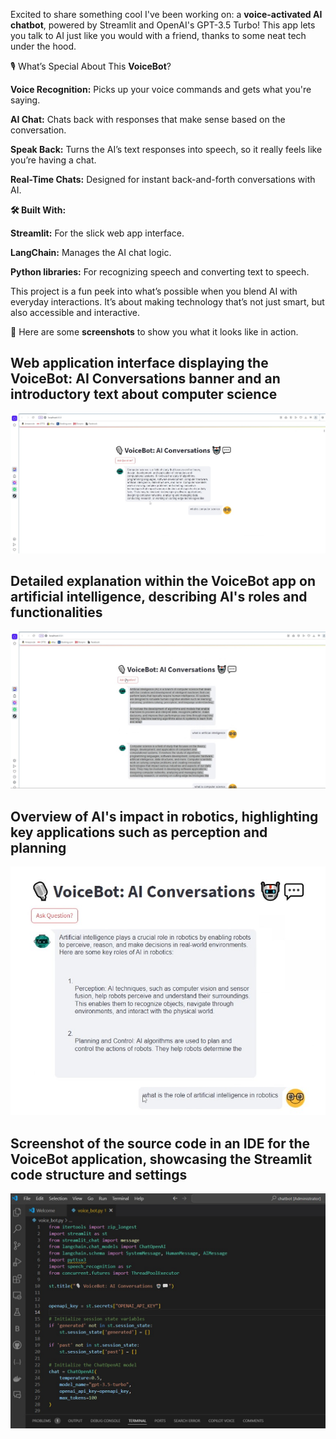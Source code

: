 Excited to share something cool I've been working on: a **voice-activated AI chatbot**, powered by Streamlit and OpenAI's GPT-3.5 Turbo! This app lets you talk to AI just like you would with a friend, thanks to some neat tech under the hood.

🎙️ What’s Special About This **VoiceBot**?

**Voice Recognition:** Picks up your voice commands and gets what you're saying.

**AI Chat:** Chats back with responses that make sense based on the conversation.

**Speak Back:** Turns the AI’s text responses into speech, so it really feels like you’re having a chat.

**Real-Time Chats:** Designed for instant back-and-forth conversations with AI.

**🛠️ Built With:**

**Streamlit:** For the slick web app interface.

**LangChain:** Manages the AI chat logic.

**Python libraries:** For recognizing speech and converting text to speech.

This project is a fun peek into what’s possible when you blend AI with everyday interactions. It’s about making technology that’s not just smart, but also accessible and interactive.

👀 Here are some **screenshots** to show you what it looks like in action.





## Web application interface displaying the VoiceBot: AI Conversations banner and an introductory text about computer science
![Web application interface displaying the VoiceBot: AI Conversations banner and an introductory text about computer science](Screenshot%20-1.jpg)

## Detailed explanation within the VoiceBot app on artificial intelligence, describing AI's roles and functionalities
![Detailed explanation within the VoiceBot app on artificial intelligence, describing AI's roles and functionalities](Screenshot%20-2.jpg)

## Overview of AI's impact in robotics, highlighting key applications such as perception and planning
![Overview of AI's impact in robotics, highlighting key applications such as perception and planning](Screenshot%20-3.jpg)

## Screenshot of the source code in an IDE for the VoiceBot application, showcasing the Streamlit code structure and settings
![Screenshot of the source code in an IDE for the VoiceBot application, showcasing the Streamlit code structure and settings](Screenshot%20-4.jpg)
